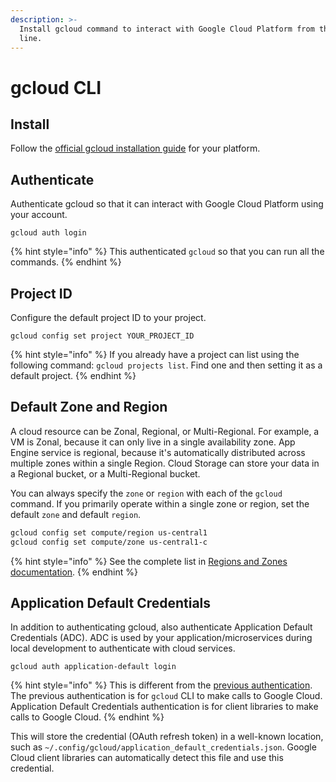 ```yaml
---
description: >-
  Install gcloud command to interact with Google Cloud Platform from the command
  line.
---
```


# gcloud CLI

## Install

Follow the [official gcloud installation guide](https://cloud.google.com/sdk/docs/downloads-interactive#linux) for your platform.

## Authenticate

Authenticate gcloud so that it can interact with Google Cloud Platform using your account.

```text
gcloud auth login
```

{% hint style="info" %}
This authenticated `gcloud` so that you can run all the commands.
{% endhint %}

## Project ID

Configure the default project ID to your project.

```text
gcloud config set project YOUR_PROJECT_ID
```

{% hint style="info" %}
If you already have a project can list using the following command: `gcloud projects list`. Find one and then setting it as a default project.
{% endhint %}

## Default Zone and Region

A cloud resource can be Zonal, Regional, or Multi-Regional. For example, a VM is Zonal, because it can only live in a single availability zone. App Engine service is regional, because it's automatically distributed across multiple zones within a single Region.  Cloud Storage can store your data in a Regional bucket, or a Multi-Regional bucket.

You can always specify the `zone` or `region` with each of the `gcloud` command. If you primarily operate within a single zone or region, set the default `zone` and default `region`.

```bash
gcloud config set compute/region us-central1
gcloud config set compute/zone us-central1-c
```

{% hint style="info" %}
See the complete list in [Regions and Zones documentation](https://cloud.google.com/compute/docs/regions-zones).
{% endhint %}

## Application Default Credentials

In addition to authenticating gcloud, also authenticate Application Default Credentials \(ADC\). ADC is used by your application/microservices during local development to authenticate with cloud services.

```text
gcloud auth application-default login
```

{% hint style="info" %}
This is different from the [previous authentication](install-gcloud-cli.md#authenticate). The previous authentication is for `gcloud` CLI to make calls to Google Cloud.  Application Default Credentials authentication is for client libraries to make calls to Google Cloud.
{% endhint %}

This will store the credential \(OAuth refresh token\) in a well-known location, such as `~/.config/gcloud/application_default_credentials.json`. Google Cloud client libraries can automatically detect this file and use this credential.


